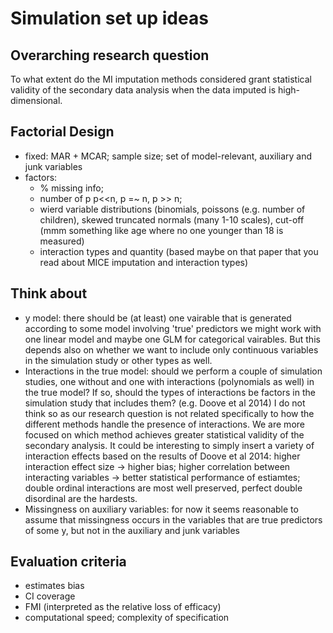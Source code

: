 # Simulation set up ideas

## Overarching research question
To what extent do the MI imputation methods considered grant statistical validity of the secondary data
analysis when the data imputed is high-dimensional.

## Factorial Design
* fixed: MAR + MCAR; sample size; set of model-relevant, auxiliary and junk variables
* factors: 
	* % missing info; 
	* number of p p<<n, p =~ n, p >> n; 
	* wierd variable distributions (binomials, poissons (e.g. number of children), skewed truncated normals (many 1-10 scales), 
		cut-off (mmm something like age where no one younger than 18 is measured)
	* interaction types and quantity (based maybe on that paper that you read about MICE imputation and interaction types)

## Think about
* y model: there should be (at least) one vairable that is generated according to some model involving 'true' predictors
	we might work with one linear model and maybe one GLM for categorical vairables. But this depends
	also on whether we want to include only continuous variables in the simulation study or other types 
	as well.
* Interactions in the true model: should we perform a couple of simulation studies, one without and one with 
	interactions (polynomials as well) in the true model? If so, should the types of interactions be 
	factors in the simulation study that includes them? (e.g. Doove et al 2014) I do not think so as our research
	question is not related specifically to how the different methods handle the presence of interactions.
	We are more focused on which method achieves greater statistical validity of the secondary analysis. 
	It could be interesting to simply insert a variety of interaction effects based on the results of Doove
	et al 2014: higher interaction effect size -> higher bias; higher correlation between interacting 
	variables -> better statistical performance of estiamtes; double ordinal interactions are most well
	preserved, perfect double disordinal are the hardests.
* Missingness on auxiliary variables: for now it seems reasonable to assume that missingness occurs in 
	the variables that are true predictors of some y, but not in the auxiliary and junk variables

## Evaluation criteria
* estimates bias
* CI coverage
* FMI (interpreted as the relative loss of efficacy)
* computational speed; complexity of specification

